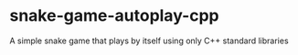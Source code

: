 # snake-game-autoplay-cpp
A simple snake game that plays by itself using only C++ standard libraries
